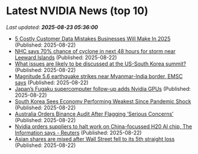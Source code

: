 # Latest NVIDIA News (top 10)
_Last updated: **2025-08-23 05:36:00**_

- [5 Costly Customer Data Mistakes Businesses Will Make In 2025](https://www.forbes.com/sites/bernardmarr/2025/08/22/5-costly-customer-data-mistakes-businesses-will-make-in-2025/) (Published: 2025-08-22)
- [NHC says 70% chance of cyclone in next 48 hours for storm near Leeward Islands](https://biztoc.com/x/ed1553ed342ebe56) (Published: 2025-08-22)
- [What issues are likely to be discussed at the US-South Korea summit?](https://biztoc.com/x/1aec1e05c87e7027) (Published: 2025-08-22)
- [Magnitude 5.6 earthquake strikes near Myanmar-India border, EMSC says](https://biztoc.com/x/fd5c1a3a275f6657) (Published: 2025-08-22)
- [Japan’s Fugaku supercomputer follow-up adds Nvidia GPUs](https://www.theregister.com/2025/08/22/fugakunext_riken_nvidia_gpus/) (Published: 2025-08-22)
- [South Korea Sees Economy Performing Weakest Since Pandemic Shock](https://biztoc.com/x/bad9cc490b5e093d) (Published: 2025-08-22)
- [Australia Orders Binance Audit After Flagging ‘Serious Concerns’](https://biztoc.com/x/50f51379fac91346) (Published: 2025-08-22)
- [Nvidia orders suppliers to halt work on China-focussed H20 AI chip, The Information says - Reuters](https://slashdot.org/firehose.pl?op=view&amp;id=178818246) (Published: 2025-08-22)
- [Asian shares are mixed after Wall Street fell to its 5th straight loss](https://finance.yahoo.com/news/asian-shares-mixed-wall-street-051104910.html) (Published: 2025-08-22)
